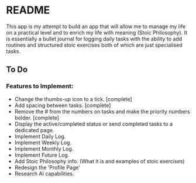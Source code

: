 # README

This app is my attempt to build an app that will allow me to manage my life on a
practical level and to enrich my life with meaning (Stoic Philosophy). It is
essentially a bullet journal for logging daily tasks with the ability to add
routines and structured stoic exercises both of which are just specialised tasks.

## To Do

### Features to Implement:

- Change the thumbs-up icon to a tick. [complete]
- Add spacing between tasks. [complete]
- Remove the # from the numbers on tasks and make the priority numbers bolder. [complete]
- Display the active/completed status or send completed tasks to a dedicated page.
- Implement Daily Log.
- Implement Weekly Log.
- Implement Monthly Log.
- Implement Future Log.
- Add Stoic Philosophy info. (What it is and examples of stoic exercises)
- Redesign the 'Profile Page'
- Research AI capabilities.

<!--
// var myAnimation = anime({
//   targets: ['.task'],
//   translateX: '13rem',
//   rotate: 360,
//   borderRadius: 8,
//   duration: 2000,
//   loop: true
// });

// const ctrl = this
// anime({
//   targets: ctrl.descTarget,
//   opacity: 0,
//   duration: 1000,
//   easing: 'easeInOutQuad',
//   complete: function(anim) {
//     log(this, anim)
//     anime({
//       targets: ctrl.descTarget,
//       height: 0,
//       padding: 0,
//       duration: 1500,
//       easing: 'easeInOutQuad',
//       complete: function(anim) {
//         log('Animation complete!')
//       }
//     })
//   }
// })
-->
